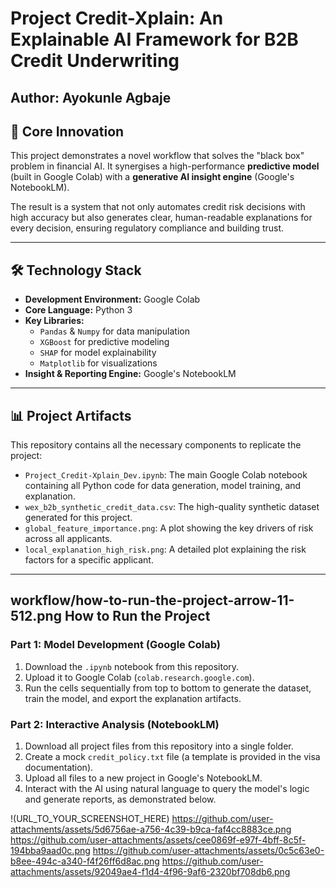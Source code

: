 # Project Credit-Xplain: An Explainable AI Framework for B2B Credit Underwriting

**Author:** Ayokunle Agbaje
---

## 🚀 Core Innovation

This project demonstrates a novel workflow that solves the "black box" problem in financial AI. It synergises a high-performance **predictive model** (built in Google Colab) with a **generative AI insight engine** (Google's NotebookLM).

The result is a system that not only automates credit risk decisions with high accuracy but also generates clear, human-readable explanations for every decision, ensuring regulatory compliance and building trust.

---

## 🛠️ Technology Stack

* **Development Environment:** Google Colab
* **Core Language:** Python 3
* **Key Libraries:**
    * `Pandas` & `Numpy` for data manipulation
    * `XGBoost` for predictive modeling
    * `SHAP` for model explainability
    * `Matplotlib` for visualizations
* **Insight & Reporting Engine:** Google's NotebookLM

---

## 📊 Project Artifacts

This repository contains all the necessary components to replicate the project:

* `Project_Credit-Xplain_Dev.ipynb`: The main Google Colab notebook containing all Python code for data generation, model training, and explanation.
* `wex_b2b_synthetic_credit_data.csv`: The high-quality synthetic dataset generated for this project.
* `global_feature_importance.png`: A plot showing the key drivers of risk across all applicants.
* `local_explanation_high_risk.png`: A detailed plot explaining the risk factors for a specific applicant.

---

##  workflow/how-to-run-the-project-arrow-11-512.png How to Run the Project

### Part 1: Model Development (Google Colab)

1.  Download the `.ipynb` notebook from this repository.
2.  Upload it to Google Colab (`colab.research.google.com`).
3.  Run the cells sequentially from top to bottom to generate the dataset, train the model, and export the explanation artifacts.

### Part 2: Interactive Analysis (NotebookLM)

1.  Download all project files from this repository into a single folder.
2.  Create a mock `credit_policy.txt` file (a template is provided in the visa documentation).
3.  Upload all files to a new project in Google's NotebookLM.
4.  Interact with the AI using natural language to query the model's logic and generate reports, as demonstrated below.

!(URL_TO_YOUR_SCREENSHOT_HERE)
https://github.com/user-attachments/assets/5d6756ae-a756-4c39-b9ca-faf4cc8883ce.png
https://github.com/user-attachments/assets/cee0869f-e97f-4bff-8c5f-194bba9aad0c.png
https://github.com/user-attachments/assets/0c5c63e0-b8ee-494c-a340-f4f26ff6d8ac.png
https://github.com/user-attachments/assets/92049ae4-f1d4-4f96-9af6-2320bf708db6.png
